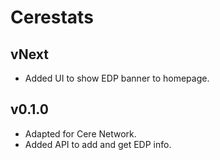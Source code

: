 # Cerestats

## vNext
- Added UI to show EDP banner to homepage.

## v0.1.0
- Adapted for Cere Network.
- Added API to add and get EDP info.
